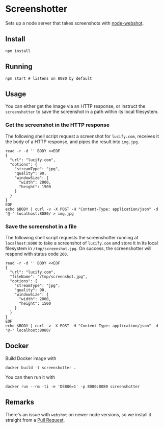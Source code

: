 
# Screenshotter

Sets up a node server that takes screenshots
with [node-webshot](https://github.com/brenden/node-webshot).

## Install

```shell
npm install
```

## Running

```shell
npm start # listens on 8080 by default
```

## Usage

You can either get the image via an HTTP response, or instruct the `screenshotter` to save the screenshot in a path within its local filesystem.

### Get the screenshot in the HTTP response

The following shell script request a screenshot for `lucify.com`, receives it the body of a HTTP response, and pipes the result into `img.jpg`.

```shell
read -r -d '' BODY <<EOF
{
  "url": "lucify.com",
  "options": {
    "streamType": "jpg",
    "quality": 90,
    "windowSize": {
      "width": 2000,
      "height": 1500
    }
  }
}
EOF
echo $BODY | curl -v -X POST -H "Content-Type: application/json" -d '@-' localhost:8080/ > img.jpg
```

### Save the screenshot in a file

The following shell script requests the screenshotter running at `localhost:8080` to take a screenshot of `lucify.com` and store it in its local filesystem in `/tmp/screenshot.jpg`. On success, the screenshotter will respond with status code `200`.

```shell
read -r -d '' BODY <<EOF
{
  "url": "lucify.com",
  "fileName": "/tmp/screenshot.jpg",
  "options": {
    "streamType": "jpg",
    "quality": 90,
    "windowSize": {
      "width": 2000,
      "height": 1500
    }
  }
}
EOF
echo $BODY | curl -v -X POST -H "Content-Type: application/json" -d '@-' localhost:8080/
```

## Docker

Build Docker image with
```
docker build -t screenshotter . 
```

You can then run it with
```
docker run --rm -ti -e 'DEBUG=1' -p 8080:8080 screenshotter
```

## Remarks

There's an issue with `webshot` on newer node versions, so we install it straight from a [Pull Request](https://github.com/brenden/node-webshot/pull/150).
